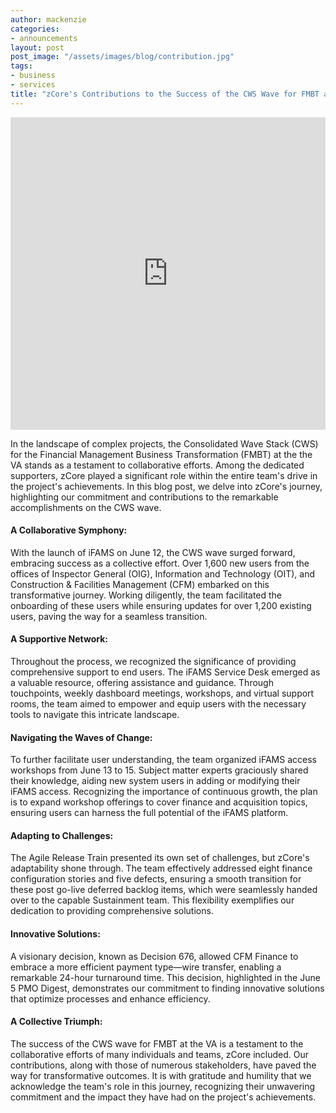 ```yaml
---
author: mackenzie
categories:
- announcements
layout: post
post_image: "/assets/images/blog/contribution.jpg"
tags:
- business
- services
title: "zCore's Contributions to the Success of the CWS Wave for FMBT at FSC at VA"
---
```


<iframe width='100%' height=500 src='https://www.c-span.org/video/standalone/?c5076114/user-clip-fmbt-cws-wave-clip' allowfullscreen='allowfullscreen' frameborder=0></iframe>

In the landscape of complex projects, the Consolidated Wave Stack (CWS) for the Financial Management Business Transformation (FMBT) at the the VA stands as a testament to collaborative efforts. Among the dedicated supporters, zCore played a significant role within the entire team's drive in the project's achievements. In this blog post, we delve into zCore's journey, highlighting our commitment and contributions to the remarkable accomplishments on the CWS wave.

#### A Collaborative Symphony:
With the launch of iFAMS on June 12, the CWS wave surged forward, embracing success as a collective effort. Over 1,600 new users from the offices of Inspector General (OIG), Information and Technology (OIT), and Construction & Facilities Management (CFM) embarked on this transformative journey. Working diligently, the team facilitated the onboarding of these users while ensuring updates for over 1,200 existing users, paving the way for a seamless transition.

#### A Supportive Network:
Throughout the process, we recognized the significance of providing comprehensive support to end users. The iFAMS Service Desk emerged as a valuable resource, offering assistance and guidance. Through touchpoints, weekly dashboard meetings, workshops, and virtual support rooms, the team aimed to empower and equip users with the necessary tools to navigate this intricate landscape.

#### Navigating the Waves of Change:
To further facilitate user understanding, the team organized iFAMS access workshops from June 13 to 15. Subject matter experts graciously shared their knowledge, aiding new system users in adding or modifying their iFAMS access. Recognizing the importance of continuous growth, the plan is to expand workshop offerings to cover finance and acquisition topics, ensuring users can harness the full potential of the iFAMS platform.

#### Adapting to Challenges:
The Agile Release Train presented its own set of challenges, but zCore's adaptability shone through. The team effectively addressed eight finance configuration stories and five defects, ensuring a smooth transition for these post go-live deferred backlog items, which were seamlessly handed over to the capable Sustainment team. This flexibility exemplifies our dedication to providing comprehensive solutions.

#### Innovative Solutions:
A visionary decision, known as Decision 676, allowed CFM Finance to embrace a more efficient payment type—wire transfer, enabling a remarkable 24-hour turnaround time. This decision, highlighted in the June 5 PMO Digest, demonstrates our commitment to finding innovative solutions that optimize processes and enhance efficiency.

#### A Collective Triumph:
The success of the CWS wave for FMBT at the VA is a testament to the collaborative efforts of many individuals and teams, zCore included. Our contributions, along with those of numerous stakeholders, have paved the way for transformative outcomes. It is with gratitude and humility that we acknowledge the team's role in this journey, recognizing their unwavering commitment and the impact they have had on the project's achievements.
